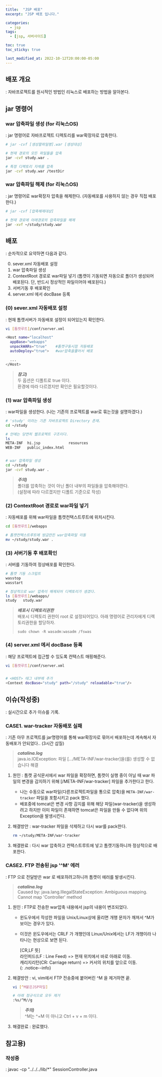 ```yaml
---
title:  "JSP 배포"
excerpt: "JSP 배포 입니다."

categories:
  - jsp
tags:
  - [jsp, 서버사이드]

toc: true
toc_sticky: true

last_modified_at: 2022-10-12T20:00:00-05:00
---
```


## 배포 개요
  : 자바프로젝트를 원시적인 방법인 리눅스로 배포하는 방법을 알아본다.

## jar 명령어
### war 압축파일 생성 (for 리눅스OS)
  : jar 명령어로 자바프로젝트 디렉토리를 war확장자로 압축한다.

```bash
# jar -cvf [생성할파일명].war [생성대상]

# 현재 경로의 모든 파일들을 압축
jar -cvf study.war .

# 특정 디렉토리 자체를 압축
jar -cvf study.war /testDir 

```

### war 압축파일 해제 (for 리눅스OS)
  : jar 명령어로 war확장자 압축을 해제한다. (자동배포를 사용하지 않는 경우 직접 배포한다.)

```bash
# jar -cvf [압축해제대상]

# 현재 경로에 아래경로의 압축파일을 해제
jar -xvf ~/study/study.war

```

## 배포
  : 순차적으로 요약하면 다음과 같다. 

0. sever.xml 자동배포 설정
1. war 압축파일 생성
2. ContextRoot 경로로 war파일 넣기 (톰캣이 기동되면 자동으로 폴더가 생성되어 배포된다. 단, 반드시 정상적인 파일이어야 배포된다.)
3. 서버기동 후 배포확인
4. server.xml 에서 docBase 등록

### (0) sever.xml 자동배포 설정
  : 현재 톰캣서버가 자동배포 설정이 되어있는지 확인한다.

```bash
vi [톰캣루트]/conf/server.xml

<Host name="localhost"  
  appBase="webapps"  
  unpackWARs="true"    #톰캣구동시점 자동배포
  autoDeploy="true">   #war압축을풀어서 배포

  ...
</Host>
```

> ***참고)***  
> 두 옵션은 디폴트로 true 이다.  
> 환경에 따라 다르겠지만 확인은 필요할것이다.
  
### (1) war 압축파일 생성
  : war파일을 생성한다. (나는 기존의 프로젝트를 war로 묶는것을 설명하겠다.)

```bash
# 'study' 이라는 기존 자바프로젝트 Directory 존재.
cd ~/study

# 안에는 당연히 웹프로젝트 구조이다.
ls
META-INF  hi.jsp             resources
WEB-INF   public_index.html


# war 압축파일 생성
cd ~/study
jar -cvf study.war .

```

> ***주의)***  
> 폴더를 압축하는 것이 아닌 폴더 내부의 파일들을 압축해야한다.  
> (설정에 따라 다르겠지만 디폴트 기준으로 작성)

### (2) ContextRoot 경로로 war파일 넣기 
  : 자동배포를 위해 war파일을 톰캣컨택스트루트에 위치시킨다.

```bash
cd [톰캣루트]/webapps

# 톰캣컨택스트루트에 방금만든 war압축파일 이동
mv ~/study/study.war .

```

### (3) 서버기동 후 배포확인
  : 서버를 기동하여 정상배포를 확인한다.

```bash
# 톰캣 기동 스크립트
wasstop
wasstart

# 정상적으로 war 압축이 해제되어 디렉토리가 생겼다.
ls [톰캣루트]/webapps/
study   study.war

```

> ***배포시 디렉토리권한***  
> 배포시 디렉토리 권한이 root 로 설정되어있다. 아래 명령어로 관리자에게 디렉토리권한을 할당하자.    
>  
> `sudo chown -R wasadm:wasadm /fswas`

### (4) server.xml 에서 docBase 등록
  : 해당 프로젝트에 접근할 수 있도록 컨택스트 매핑해준다.

```bash
vi [톰캣루트]/conf/server.xml


# <HOST> 태그 내부에 추가
<Context docBase="study" path="/study" reloadable="true"/>

```

## 이슈(작성중)
  : 실시간으로 추가 이슈를 기록.

### CASE1. war-tracker 자동배포 실패
  : 기존 아무 프로젝트를 jar명령어를 통해 war확장자로 묶어서 배포하는데 계속해서 자동배포가 안되었다.. (3시간 삽질)

> ***catalina.log***  
> java.io.IOException: 파일 [.../META-INF/war-tracker]을(를) 생성할 수 없습니다 해결


1. 원인
  : 톰캣 공식문서에서 war 파일을 확장하면, 톰캣이 실행 중이 아닐 때 war 파일의 변경을 감지하기 위해 [/META-INF/war-tracker] 파일을 추가한다고 한다. 

    - 나는 수동으로 war파일(다른프로젝트파일을 통으로 압축)을 `META-INF/war-tracker` 파일을 포함시키고 pack 했다.
    - 배포중에 tomcat은 변경 사항 감지를 위해 해당 파일(war-tracker)을 생성하려고 하지만 이미 파일이 존재하면 tomcat은 파일을 만들 수 없다며 위의 Exception을 발생시킨다.

2. 해결방안
  : war-tracker 파일을 삭제하고 다시 war를 pack한다.

    ```bash
    rm ~/study/META-INF/war-tracker

    ```

3. 해결완료
  : 다시 war 압축하고 컨택스트루트에 넣고 톰캣기동하니까 정상적으로 배포한다.


### CASE2. FTP 전송된 jsp '^M' 에러
  : FTP 으로 전달받은 war 로 배포하려고하니까 톰캣이 에러를 발생시킨다.

> ***catalina.log***  
> Caused by: java.lang.IllegalStateException: Ambiguous mapping. Cannot map 'Controller' method

1. 원인
  : FTP로 전송한 war압축 내용에서 jsp의 내용이 변조되었다.

    - 윈도우에서 작성한 파일을 Unix/Linux상에 올리면 개행 문자가 깨져서 ^M가 보이는 경우가 있다. 
    - 이것은 윈도우에서는 CRLF 가 개행인데 Linux/Unix에서는 LF가 개행이라 나타나는 현상으로 보면 된다.

      [CR,LF 뜻]  
      라인피드(LF : Line Feed) => 현재 위치에서 바로 아래로 이동.  
      캐리지리턴(CR: Carriage return) => 커서의 위치를 앞으로 이동.  
      {: .notice--info}

2. 해결방안
  : vi, vim에서 FTP 전송중에 붙어버린 ^M 을 제거하면 끝.

    ```bash
    vi [^M붙은JSP파일]

    # 아래 정규식으로 모두 제거
    :%s/^M//g

    ```
  
    > ***주의)***  
    > ^M는 ^+M 이 아니고 Ctrl + v + m 이다.

3. 해결완료
  : 완료했다.

## 참고용)
### 작성중
  : 
javac -cp "../../../lib/*" SessionController.java

